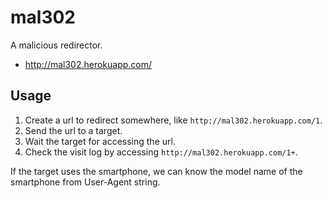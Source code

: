 # mal302

A malicious redirector.

* http://mal302.herokuapp.com/

## Usage

1. Create a url to redirect somewhere, like `http://mal302.herokuapp.com/1`.
2. Send the url to a target.
3. Wait the target for accessing the url.
4. Check the visit log by accessing `http://mal302.herokuapp.com/1+`.

If the target uses the smartphone, we can know the model name of the smartphone from User-Agent string.
